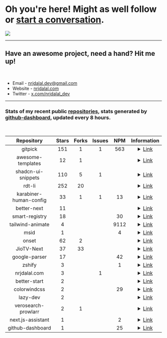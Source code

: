 # Oh you're here! Might as well follow or [start a conversation](https://gist.github.com/nrjdalal/482e602c0bff8e70254ca3b47161bd20).

![](https://rdt.li/gh-nrjdalal-visits)

---

## Have an awesome project, need a hand? Hit me up!

<br/>

- Email - [nrjdalal.dev@gmail.com](mailto:nrjdalal.dev@gmail.com)
- Website - [nrjdalal.com](https://rdt.li/gh2nrjdalal)
- Twitter - [x.com/nrjdalal_dev](https://rdt.li/x-nrjdalal)

---

### Stats of my recent public [repositories](https://github.com/nrjdalal?tab=repositories), stats generated by [github-dashboard](https://github.com/nrjdalal/github-dashboard), updated every 8 hours.

<br/>

<!-- prettier-ignore-start -->
<!-- nrjdalal/github-dashboard -->

| Repository | Stars | Forks | Issues | NPM | Information |
| :---: |  :---:  |  :---:  |  :---:  |  :---:  | :---: |
| gitpick | 151 | 1 | 1 | 563 | <details><summary><a href="https://github.com/nrjdalal/gitpick">Link</a></summary><br/><p>Clone exactly what you need aka straightforward project scaffolding!</p><p>Created: Wed Jan 15 2025</p><p>Updated: Fri Sep 05 2025</p></details> |
| awesome-templates | 12 | 1 |  |  | <details><summary><a href="https://github.com/nrjdalal/awesome-templates">Link</a></summary><br/><p>Explore a curated collection of up-to-date templates for various projects and frameworks, refreshed every 8 hours.</p><p>Created: Wed Jan 15 2025</p><p>Updated: Fri Sep 05 2025</p></details> |
| shadcn-ui-snippets | 110 | 5 | 1 |  | <details><summary><a href="https://github.com/nrjdalal/shadcn-ui-snippets">Link</a></summary><br/><p>Simply import and use shadcn-ui components in your project</p><p>Created: Fri Oct 27 2023</p><p>Updated: Sun Aug 31 2025</p></details> |
| rdt-li | 252 | 20 |  |  | <details><summary><a href="https://github.com/nrjdalal/rdt-li">Link</a></summary><br/><p>rdt.li self hostable, feature rich, minimalistic and open source URL shortener. Built with Next.js, Drizzle, NextAuth and Postgres.</p><p>Created: Sun Nov 05 2023</p><p>Updated: Wed Aug 27 2025</p></details> |
| karabiner-human-config | 33 | 1 | 1 | 13 | <details><summary><a href="https://github.com/nrjdalal/karabiner-human-config">Link</a></summary><br/><p>The easiest way to write Karabiner-Elements configuration files, ever!</p><p>Created: Fri Feb 07 2025</p><p>Updated: Sun Aug 24 2025</p></details> |
| better-next | 11 |  |  |  | <details><summary><a href="https://github.com/nrjdalal/better-next">Link</a></summary><br/><p>Add better-auth using a single commad, or use the template itself, built for Next.js, PostgreSQL, Drizzle, shadcn/ui + Registry</p><p>Created: Sat Mar 08 2025</p><p>Updated: Wed Aug 20 2025</p></details> |
| smart-registry | 18 |  |  | 30 | <details><summary><a href="https://github.com/nrjdalal/smart-registry">Link</a></summary><br/><p>A zero-configuration (no registry.json required), shadcn add / open in v0 compatible registry builder. With amazing visual feedback like how many dependencies and files are being added to a file/component and much more.</p><p>Created: Wed Feb 26 2025</p><p>Updated: Tue Aug 19 2025</p></details> |
| tailwind-animate | 4 |  |  | 9112 | <details><summary><a href="https://github.com/nrjdalal/tailwind-animate">Link</a></summary><br/><p>A v4.0 compatible Tailwind CSS plugin for creating beautiful animations, replacing `tailwindcss-animate`. Includes custom animations like `accordion-up` and `accordion-down`, and more!</p><p>Created: Tue Mar 18 2025</p><p>Updated: Wed Aug 06 2025</p></details> |
| msid | 1 |  |  | 4 | <details><summary><a href="https://github.com/nrjdalal/msid">Link</a></summary><br/><p>Minimal, monotonic, URL-safe, Client-first, reversible date-based IDs - just 7 chars for millisecond precision!</p><p>Created: Sun Jul 13 2025</p><p>Updated: Thu Jul 31 2025</p></details> |
| onset | 62 | 2 |  |  | <details><summary><a href="https://github.com/nrjdalal/onset">Link</a></summary><br/><p>An open source Next.js bare starter with step-by-step instructions if required. Built with Next.js 14, Drizzle (Postgres), NextAuth/Auth.js.</p><p>Created: Thu Nov 02 2023</p><p>Updated: Thu Jul 31 2025</p></details> |
| JioTV-Next | 37 | 33 |  |  | <details><summary><a href="https://github.com/nrjdalal/JioTV-Next">Link</a></summary><br/><p>JioTV HD Streaming Free on Browser / Android / Android TV</p><p>Created: Sun Aug 28 2022</p><p>Updated: Mon Jul 21 2025</p></details> |
| google-parser | 17 |  |  | 42 | <details><summary><a href="https://github.com/nrjdalal/google-parser">Link</a></summary><br/><p>HTTP based Google Search Results scraper/parser</p><p>Created: Wed Jun 14 2023</p><p>Updated: Sat Feb 01 2025</p></details> |
| zshify | 3 |  |  | 1 | <details><summary><a href="https://github.com/nrjdalal/zshify">Link</a></summary><br/><p>Zshify is a minimalistic, one command installation to customize the prompt of your Zshell or Zsh!</p><p>Created: Tue May 11 2021</p><p>Updated: Wed Jul 02 2025</p></details> |
| nrjdalal.com | 3 |  | 1 |  | <details><summary><a href="https://github.com/nrjdalal/nrjdalal.com">Link</a></summary><br/><p>Created: Sat Feb 15 2025</p><p>Updated: Mon Jun 02 2025</p></details> |
| better-start | 2 |  |  |  | <details><summary><a href="https://github.com/nrjdalal/better-start">Link</a></summary><br/><p>Created: Mon Jun 02 2025</p><p>Updated: Wed Jul 30 2025</p></details> |
| colorwindcss | 2 |  |  | 29 | <details><summary><a href="https://github.com/nrjdalal/colorwindcss">Link</a></summary><br/><p>Need to know your colors better? Identify which Tailwind colors are used in your CSS files with `colorwindcss`!</p><p>Created: Sat Apr 19 2025</p><p>Updated: Tue May 20 2025</p></details> |
| lazy-dev | 2 |  |  |  | <details><summary><a href="https://github.com/nrjdalal/lazy-dev">Link</a></summary><br/><p>LazyDev - A Next.js/React development tool crafted for use within Next.js or React frameworks, streamlining navigation and bookmarking across pages. More features to come shortly.</p><p>Created: Mon Apr 22 2024</p><p>Updated: Fri Dec 13 2024</p></details> |
| verosearch-prowlarr | 2 | 1 |  |  | <details><summary><a href="https://github.com/nrjdalal/verosearch-prowlarr">Link</a></summary><br/><p>Torrent search engine (user interface) for Prowlarr</p><p>Created: Wed Aug 17 2022</p><p>Updated: Mon Oct 02 2023</p></details> |
| next.js-assistant | 1 |  |  | 2 | <details><summary><a href="https://github.com/nrjdalal/next.js-assistant">Link</a></summary><br/><p>Created: Fri Jan 10 2025</p><p>Updated: Mon Jun 30 2025</p></details> |
| github-dashboard | 1 |  |  | 25 | <details><summary><a href="https://github.com/nrjdalal/github-dashboard">Link</a></summary><br/><p>Generate a markdown table of your GitHub repositories with stars, forks, issues, NPM downloads, and other information.</p><p>Created: Mon Feb 10 2025</p><p>Updated: Sun Jun 29 2025</p></details> |

<!-- nrjdalal/github-dashboard -->
<!-- prettier-ignore-end -->
